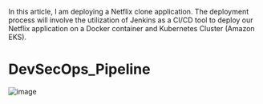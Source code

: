 In this article, I am deploying a Netflix clone application. The deployment process will involve the utilization of Jenkins as a CI/CD tool to deploy our Netflix application on a Docker container and Kubernetes Cluster (Amazon EKS).
# DevSecOps_Pipeline
![image](https://github.com/ashu180674/DevSecOps_Pipeline/assets/105533911/a34a0fb3-7b67-4936-854e-266a7eaf09e8)
